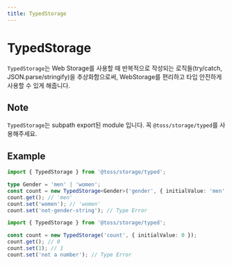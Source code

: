 ```yaml
---
title: TypedStorage
---
```


# TypedStorage

`TypedStorage`는 Web Storage를 사용할 때 반복적으로 작성되는 로직들(try/catch, JSON.parse/stringify)을 추상화함으로써, WebStorage를 편리하고 타입 안전하게 사용할 수 있게 해줍니다.

## Note

`TypedStorage`는 subpath export된 module 입니다. 꼭 `@toss/storage/typed`를 사용해주세요.

## Example

```typescript
import { TypedStorage } from '@toss/storage/typed';

type Gender = 'men' | 'women';
const count = new TypedStorage<Gender>('gender', { initialValue: 'men' });
count.get(); // 'men'
count.set('women'); // 'women'
count.set('not-gender-string'); // Type Error
```

```typescript
import { TypedStorage } from '@toss/storage/typed';

const count = new TypedStorage('count', { initialValue: 0 });
count.get(); // 0
count.set(1); // 1
count.set('not a number'); // Type Error
```
